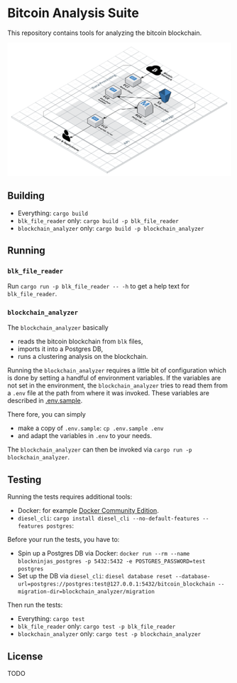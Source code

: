 # Bitcoin Analysis Suite

This repository contains tools for analyzing the bitcoin blockchain.

![System Architecture](./system-architecture.png)

## Building

* Everything: `cargo build`
* `blk_file_reader` only: `cargo build -p blk_file_reader`
* `blockchain_analyzer` only: `cargo build -p blockchain_analyzer`

## Running

### `blk_file_reader`

Run `cargo run -p blk_file_reader -- -h` to get a help text for `blk_file_reader`.

### `blockchain_analyzer`

The `blockchain_analyzer` basically

* reads the bitcoin blockchain from `blk` files,
* imports it into a Postgres DB,
* runs a clustering analysis on the blockchain.

Running the `blockchain_analyzer` requires a little bit of configuration which
is done by setting a handful of environment variables. If the variables are not
set in the environment, the `blockchain_analyzer` tries to read them from a
`.env` file at the path from where it was invoked. These variables are
described in [.env.sample](./.env.sample).

There fore, you can simply

* make a copy of `.env.sample`: `cp .env.sample .env`
* and adapt the variables in `.env` to your needs.

The `blockchain_analyzer` can then be invoked via `cargo run -p blockchain_analyzer`.

## Testing

Running the tests requires additional tools:

* Docker: for example [Docker Community Edition](https://docs.docker.com/install/).
* `diesel_cli`: `cargo install diesel_cli --no-default-features --features postgres`:

Before your run the tests, you have to:

* Spin up a Postgres DB via Docker: `docker run --rm --name blockninjas_postgres -p 5432:5432 -e POSTGRES_PASSWORD=test postgres`
* Set up the DB via `diesel_cli`: `diesel database reset --database-url=postgres://postgres:test@127.0.0.1:5432/bitcoin_blockchain --migration-dir=blockchain_analyzer/migration`

Then run the tests:

* Everything: `cargo test`
* `blk_file_reader` only: `cargo test -p blk_file_reader`
* `blockchain_analyzer` only: `cargo test -p blockchain_analyzer`

## License

TODO
